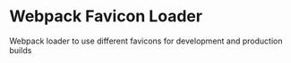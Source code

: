 # Webpack Favicon Loader
Webpack loader to use different favicons for development and production builds
